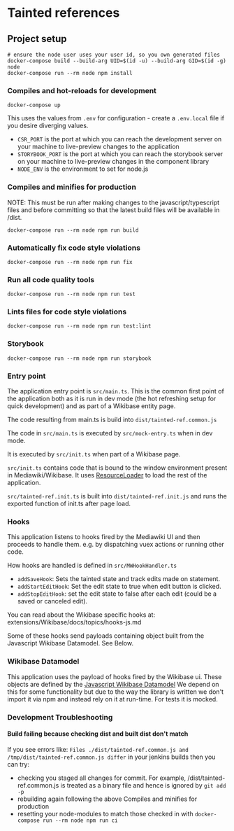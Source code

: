 # Tainted references

## Project setup
```
# ensure the node user uses your user id, so you own generated files
docker-compose build --build-arg UID=$(id -u) --build-arg GID=$(id -g) node
docker-compose run --rm node npm install
```

### Compiles and hot-reloads for development
```
docker-compose up
```

This uses the values from `.env` for configuration - create a `.env.local` file if you desire diverging values.

* `CSR_PORT` is the port at which you can reach the development server on your machine to live-preview changes to the application
* `STORYBOOK_PORT` is the port at which you can reach the storybook server on your machine to live-preview changes in the component library
* `NODE_ENV` is the environment to set for node.js


### Compiles and minifies for production

NOTE: This must be run after making changes to the javascript/typescript files and before committing so that the latest build files will be available in /dist.

```
docker-compose run --rm node npm run build
```

### Automatically fix code style violations
```
docker-compose run --rm node npm run fix
```

### Run all code quality tools
```
docker-compose run --rm node npm run test
```

### Lints files for code style violations
```
docker-compose run --rm node npm run test:lint
```

### Storybook
```
docker-compose run --rm node npm run storybook
```

### Entry point
The application entry point is `src/main.ts`. This is the common first point of the application both as it is run in
dev mode (the hot refreshing setup for quick development) and as part of a Wikibase entity page.

The code resulting from main.ts is build into `dist/tainted-ref.common.js`

The code in `src/main.ts` is executed by `src/mock-entry.ts` when in dev mode.

It is executed by `src/init.ts` when part of a Wikibase page.

`src/init.ts` contains code that is bound to the window environment present in Mediawiki/Wikibase. It uses [ResourceLoader](https://www.mediawiki.org/wiki/ResourceLoader)
to load the rest of the application.

`src/tainted-ref.init.ts` is built into `dist/tainted-ref.init.js` and runs the exported function of init.ts after page load.


### Hooks
This application listens to hooks fired by the Mediawiki UI and then proceeds to handle them. e.g. by dispatching vuex actions
or running other code.

How hooks are handled is defined in `src/MWHookHandler.ts`

* `addSaveHook`: Sets the tainted state and track edits made on statement.
* `addStartEditHook`: Set the edit state to true when edit button is clicked.
* `addStopEditHook`: set the edit state to false after each edit (could be a saved or canceled edit).

You can read about the Wikibase specific hooks at: extensions/Wikibase/docs/topics/hooks-js.md

Some of these hooks send payloads containing object built from the Javascript Wikibase Datamodel. See Below.

### Wikibase Datamodel
This application uses the payload of hooks fired by the Wikibase ui. These objects are defined by the [Javascript Wikibase Datamodel](https://github.com/wmde/WikibaseDataModelJavaScript)
We depend on this for some functionality but due to the way the library is written we don't import it via npm and instead rely on it at run-time.
For tests it is mocked.

### Development Troubleshooting
#### Build failing because checking dist and built dist don't match
If you see errors like:
`Files ./dist/tainted-ref.common.js and /tmp/dist/tainted-ref.common.js differ` in your jenkins builds then you can try:
* checking you staged all changes for commit. For example, /dist/tainted-ref.common.js is treated as a binary file and hence is ignored
by `git add -p`
* rebuilding again following the above Compiles and minifies for production
* resetting your node-modules to match those checked in with `docker-compose run --rm node npm run ci`
